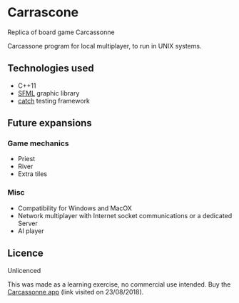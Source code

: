 # Carrascone
Replica of board game Carcassonne

Carcassone program for local multiplayer, to run in UNIX systems.

## Technologies used

+ C++11
+ [SFML](https://www.sfml-dev.org/) graphic library 
+ [catch](https://github.com/catchorg/Catch2) testing framework

## Future expansions

### Game mechanics

+ Priest
+ River
+ Extra tiles

### Misc

+ Compatibility for Windows and MacOX
+ Network multiplayer with Internet socket communications or a dedicated Server
+ AI player

## Licence

Unlicenced

This was made as a learning exercise, no commercial use intended. Buy the [Carcassonne app](https://play.google.com/store/apps/details?id=com.asmodeedigital.carcassonne&hl=pt) (link visited on 23/08/2018).

